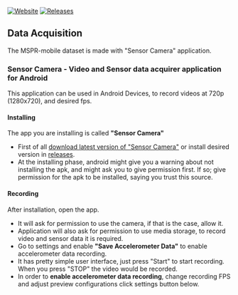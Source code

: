 [![Website](https://yusufhanoglu.github.io/svg/website3.png)](https://yusufhanoglu.github.io/home.html)
[![Releases](https://yusufhanoglu.github.io/svg/releases1.png)](https://github.com/yusufhanoglu/SensorCamera/releases)

## Data Acquisition

The MSPR-mobile dataset is made with "Sensor Camera" application.

### Sensor Camera - Video and Sensor data acquirer application for Android

This application can be used in Android Devices, to record videos at 720p (1280x720), and desired fps.

#### Installing

The app you are installing is called **"Sensor Camera"**
- First of all [download latest version of "Sensor Camera"](https://github.com/yusufhanoglu/SensorCamera/releases/tag/S1.71) or install desired version in [releases](https://github.com/yusufhanoglu/SensorCamera/releases).
- At the installing phase, android might give you a warning about not installing the apk, and might ask you to give permission first. If so; give permission for the apk to be installed, saying you trust this source.
#### Recording

After installation, open the app.

- It will ask for permission to use the camera, if that is the case, allow it.
- Application will also ask for permission to use media storage, to record video and sensor data it is required.
- Go to settings and enable **"Save Accelerometer Data"** to enable accelerometer data recording.
- It has pretty simple user interface, just press "Start" to start recording. When you press "STOP" the video would be recorded.
- In order to **enable accelerometer data recording**, change recording FPS and adjust preview configurations click settings button below.
